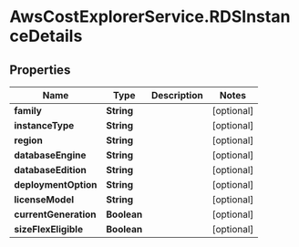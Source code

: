 # AwsCostExplorerService.RDSInstanceDetails

## Properties

Name | Type | Description | Notes
------------ | ------------- | ------------- | -------------
**family** | **String** |  | [optional] 
**instanceType** | **String** |  | [optional] 
**region** | **String** |  | [optional] 
**databaseEngine** | **String** |  | [optional] 
**databaseEdition** | **String** |  | [optional] 
**deploymentOption** | **String** |  | [optional] 
**licenseModel** | **String** |  | [optional] 
**currentGeneration** | **Boolean** |  | [optional] 
**sizeFlexEligible** | **Boolean** |  | [optional] 


